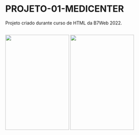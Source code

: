 # PROJETO-01-MEDICENTER
Projeto criado durante curso de HTML da B7Web 2022.
##
<img src="https://cdn.jsdelivr.net/gh/devicons/devicon/icons/css3/css3-plain-wordmark.svg" width="200" height="300"  /><nobr>
<img src="https://cdn.jsdelivr.net/gh/devicons/devicon/icons/html5/html5-plain-wordmark.svg"  width="200" height="300"/>
         
       
          
          
          
            
          

